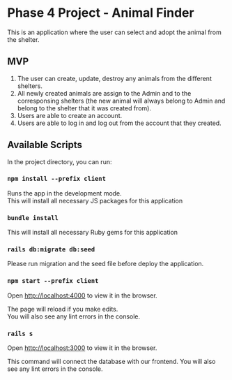 # Phase 4 Project - Animal Finder

This is an application where the user can select and adopt the animal from the shelter. 

## MVP
1. The user can create, update, destroy any animals from the different shelters.
2. All newly created animals are assign to the Admin and to the corresponsing shelters (the new animal will always belong to Admin and belong to the shelter that it was created from).
3. Users are able to create an account.
4. Users are able to log in and log out from the account that they created.


## Available Scripts

In the project directory, you can run:

### `npm install --prefix client`

Runs the app in the development mode.\
This will install all necessary JS packages for this application

### `bundle install`

This will install all necessary Ruby gems for this application

### `rails db:migrate db:seed`

Please run migration and the seed file before deploy the application.

### `npm start --prefix client`

Open [http://localhost:4000](http://localhost:3000) to view it in the browser.

The page will reload if you make edits.\
You will also see any lint errors in the console.

### `rails s`

Open [http://localhost:3000](http://localhost:3000) to view it in the browser.

This command will connect the database with our frontend.
You will also see any lint errors in the console.
